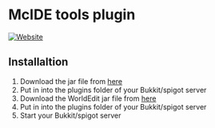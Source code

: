 # McIDE tools plugin
[![Website](https://img.shields.io/badge/website-simonmeusel.github.io-lightgrey.svg)](https://simonmeusel.github.io/mcide/)

## Installaltion
1. Download the jar file from [here](https://github.com/simonmeusel/mcide-tools-plugin/releases)
2. Put in into the plugins folder of your Bukkit/spigot server
3. Download the WorldEdit jar file from [here](https://dev.bukkit.org/bukkit-plugins/worldedit/)
4. Put in into the plugins folder of your Bukkit/spigot server
5. Start your Bukkit/spigot server
